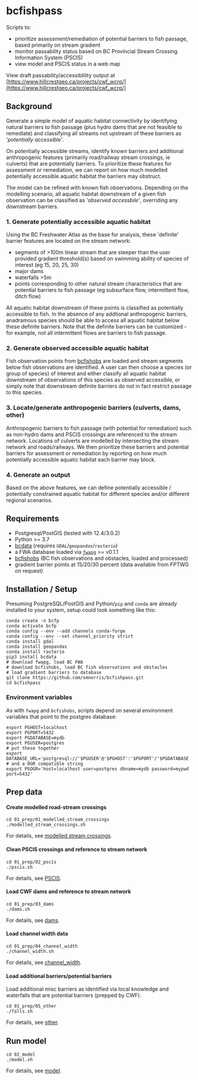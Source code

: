 # bcfishpass

Scripts to:

- prioritize assessment/remediation of potential barriers to fish passage, based primarily on stream gradient
- monitor passability status based on BC Provincial Stream Crossing Information System (PSCIS)
- view model and PSCIS status in a web map

View draft passability/accessiblility output at [https://www.hillcrestgeo.ca/projects/cwf_wcrp/](https://www.hillcrestgeo.ca/projects/cwf_wcrp/)

## Background

Generate a simple model of aquatic habitat connectivity by identifying natural barriers to fish passage (plus hydro dams that are not feasible to remediate) and classifying all streams not upstream of these barriers as *'potentially accessible'*.

On potentially accessible streams, identify known barriers and additional anthropogenic features (primarily road/railway stream crossings, ie culverts) that are potentially barriers. To prioritize these features for assessment or remediation, we can report on how much modelled potentially accessible aquatic habitat the barriers may obstruct.

The model can be refined with known fish observations. Depending on the modelling scenario, all aquatic habitat downstream of a given fish observation can be classified as *'observed accessbile'*, overriding any downstream barriers.


### 1. Generate potentially accessible aquatic habitat

Using the BC Freshwater Atlas as the base for analysis, these 'definite' barrier features are located on the stream network:

- segments of >100m linear stream that are steeper than the user provided gradient threshold(s) based on swimming ability of species of interest (eg 15, 20, 25, 30)
- major dams
- waterfalls >5m
- points corresponding to other natural stream characteristics that are potential barriers to fish passage (eg subsurface flow, intermittent flow, ditch flow)

All aquatic habitat downstream of these points is classified as potentially accessible to fish.  In the absence of any addtional anthropogenic barriers, anadramous species should be able to access all aquatic habitat below these definite barriers. Note that the definite barriers can be customized - for example, not all intermittent flows are barriers to fish passage.

### 2. Generate observed accessible aquatic habitat

Fish observation points from [bcfishobs](https://github.com/smnorris/bcfishobs) are loaded and stream segments below fish observations are identified. A user can then choose a species (or group of species) of interest and either classify all aquatic habitat downstream of observations of this species as observed accessible, or simply note that downstream definite barriers do not in fact restrict passage to this species.

### 3. Locate/generate anthropogenic barriers (culverts, dams, other)

Anthropogenic barriers to fish passage (with potential for remediation) such as non-hydro dams and PSCIS crossings are referenced to the stream network. Locations of culverts are modelled by intersecting the stream network and roads/railways.  We then prioritize these barriers and potential barriers for assessment or remediation by reporting on how much potentially accessible aquatic habitat each barrier may block.

### 4. Generate an output

Based on the above features, we can define potentially accessible / potentially constrained aquatic habitat for different species and/or different regional scenarios.


## Requirements

- Postgresql/PostGIS (tested with 12.4/3.0.2)
- Python >= 3.7
- [bcdata](https://github.com/smnorris/bcdata) (requires `GDAL`/`geopandas`/`rasterio`)
- a FWA database loaded via [`fwapg`](https://github.com/smnorris/fwapg) >= v0.1.1
- [bcfishobs](https://github.com/smnorris/bcfishobs) (BC fish observations and obstacles, loaded and processed)
- gradient barrier points at 15/20/30 percent (data available from FPTWG on request)


## Installation / Setup

Presuming PostgreSQL/PostGIS and Python/`pip` and `conda` are already installed to your system, setup could look something like this:

    conda create -n bcfp
    conda activate bcfp
    conda config --env --add channels conda-forge
    conda config --env --set channel_priority strict
    conda install gdal
    conda install geopandas
    conda install rasterio
    pip3 install bcdata
    # download fwapg, load BC FWA
    # download bcfishobs, load BC fish observations and obstacles
    # load gradient barriers to database
    git clone https://github.com/smnorris/bcfishpass.git
    cd bcfishpass

### Environment variables

As with `fwapg` and `bcfishobs`, scripts depend on several environment variables that point to the postgres database:

    export PGHOST=localhost
    export PGPORT=5432
    export PGDATABASE=mydb
    export PGUSER=postgres
    # put these together
    export DATABASE_URL='postgresql://'$PGUSER'@'$PGHOST':'$PGPORT'/'$PGDATABASE
    # and a OGR compatible string
    export PGOGR='host=localhost user=postgres dbname=mydb password=mypwd port=5432'


## Prep data

#### Create modelled road-stream crossings

    cd 01_prep/01_modelled_stream_crossings
    ./modelled_stream_crossings.sh

For details, see [modelled stream crossings](01_prep/01_modelled_stream_crossings).

#### Clean PSCIS crossings and reference to stream network

    cd 01_prep/02_pscis
    ./pscis.sh

For details, see [PSCIS](01_prep/02_pscis).

#### Load CWF dams and reference to stream network

    cd 01_prep/03_dams
    ./dams.sh

For details, see [dams](01_prep/03_dams).

#### Load channel width data

    cd 01_prep/04_channel_width
    ./channel_width.sh

For details, see [channel_width](01_prep/04_channel_width).

#### Load additional barriers/potential barriers

Load additional misc barriers as identified via local knowledge and waterfalls that are potential barriers (prepped by CWF).

    cd 01_prep/05_other
    ./falls.sh

For details, see [other](01_prep/05_other).


## Run model

    cd 02_model
    ./model.sh

For details, see [model](02_model).




